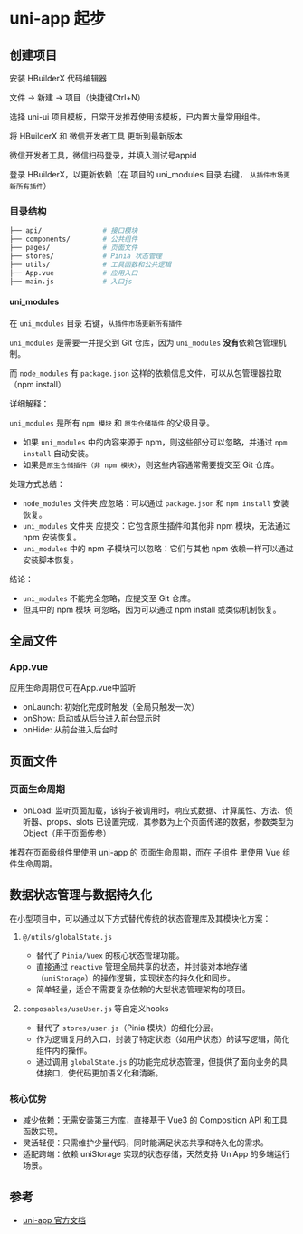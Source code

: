 # uni-app 起步

## 创建项目

安装 HBuilderX 代码编辑器

文件 -> 新建 -> 项目（快捷键Ctrl+N）

选择 uni-ui 项目模板，日常开发推荐使用该模板，已内置大量常用组件。

将 HBuilderX 和 微信开发者工具 更新到最新版本

微信开发者工具，微信扫码登录，并填入测试号appid

登录 HBuilderX，以更新依赖（在 项目的 uni_modules 目录 右键， `从插件市场更新所有插件`）

### 目录结构

```sh
├── api/               # 接口模块
├── components/        # 公共组件
├── pages/             # 页面文件
├── stores/            # Pinia 状态管理
├── utils/             # 工具函数和公共逻辑
├── App.vue            # 应用入口
├── main.js            # 入口js
```

#### uni_modules

在 `uni_modules` 目录 右键，`从插件市场更新所有插件`

`uni_modules` 是需要一并提交到 Git 仓库，因为 `uni_modules` **没有**依赖包管理机制。

而 `node_modules` 有 `package.json` 这样的依赖信息文件，可以从包管理器拉取（npm install）

详细解释：

`uni_modules` 是所有 `npm 模块` 和 `原生仓储插件` 的父级目录。

- 如果 `uni_modules` 中的内容来源于 npm，则这些部分可以忽略，并通过 `npm install` 自动安装。
- 如果是`原生仓储插件（非 npm 模块）`，则这些内容通常需要提交至 Git 仓库。

处理方式总结：

- `node_modules` 文件夹 应忽略：可以通过 `package.json` 和 `npm install` 安装恢复。
- `uni_modules` 文件夹 应提交：它包含原生插件和其他非 npm 模块，无法通过 npm 安装恢复。
- `uni_modules` 中的 npm 子模块可以忽略：它们与其他 npm 依赖一样可以通过安装脚本恢复。

结论：

- `uni_modules` 不能完全忽略，应提交至 Git 仓库。
- 但其中的 npm 模块 可忽略，因为可以通过 npm install 或类似机制恢复。

## 全局文件

### App.vue

应用生命周期仅可在App.vue中监听

- onLaunch: 初始化完成时触发（全局只触发一次）
- onShow: 启动或从后台进入前台显示时
- onHide: 从前台进入后台时

## 页面文件

### 页面生命周期

- onLoad:
  监听页面加载，该钩子被调用时，响应式数据、计算属性、方法、侦听器、props、slots 已设置完成，其参数为上个页面传递的数据，参数类型为 Object（用于页面传参）

推荐在页面级组件里使用 uni-app 的 页面生命周期，而在 子组件 里使用 Vue 组件生命周期。

## 数据状态管理与数据持久化

在小型项目中，可以通过以下方式替代传统的状态管理库及其模块化方案：

1. `@/utils/globalState.js`

   - 替代了 `Pinia/Vuex` 的核心状态管理功能。
   - 直接通过 `reactive` 管理全局共享的状态，并封装对本地存储（`uniStorage`）的操作逻辑，实现状态的持久化和同步。
   - 简单轻量，适合不需要复杂依赖的大型状态管理架构的项目。

2. `composables/useUser.js` 等自定义hooks

   - 替代了 `stores/user.js`（Pinia 模块）的细化分层。
   - 作为逻辑复用的入口，封装了特定状态（如用户状态）的读写逻辑，简化组件内的操作。
   - 通过调用 `globalState.js` 的功能完成状态管理，但提供了面向业务的具体接口，使代码更加语义化和清晰。

### 核心优势

- 减少依赖：无需安装第三方库，直接基于 Vue3 的 Composition API 和工具函数实现。
- 灵活轻便：只需维护少量代码，同时能满足状态共享和持久化的需求。
- 适配跨端：依赖 uniStorage 实现的状态存储，天然支持 UniApp 的多端运行场景。

## 参考

- [uni-app 官方文档](https://uniapp.dcloud.net.cn/)